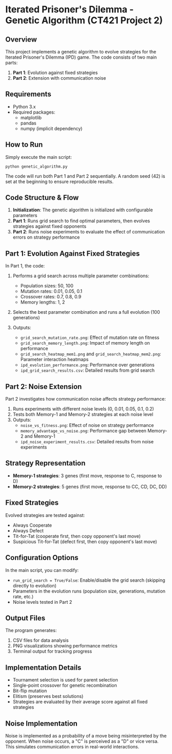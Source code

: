# Iterated Prisoner's Dilemma - Genetic Algorithm (CT421 Project 2)

## Overview
This project implements a genetic algorithm to evolve strategies for the Iterated Prisoner's Dilemma (IPD) game. The code consists of two main parts:
1. **Part 1**: Evolution against fixed strategies
2. **Part 2**: Extension with communication noise

## Requirements
- Python 3.x
- Required packages: 
  - matplotlib
  - pandas
  - numpy (implicit dependency)

## How to Run

Simply execute the main script:
```
python genetic_algorithm.py
```

The code will run both Part 1 and Part 2 sequentially. A random seed (42) is set at the beginning to ensure reproducible results.

## Code Structure & Flow

1. **Initialization**: The genetic algorithm is initialized with configurable parameters
2. **Part 1**: Runs grid search to find optimal parameters, then evolves strategies against fixed opponents
3. **Part 2**: Runs noise experiments to evaluate the effect of communication errors on strategy performance

## Part 1: Evolution Against Fixed Strategies

In Part 1, the code:
1. Performs a grid search across multiple parameter combinations:
   - Population sizes: 50, 100
   - Mutation rates: 0.01, 0.05, 0.1
   - Crossover rates: 0.7, 0.8, 0.9
   - Memory lengths: 1, 2

2. Selects the best parameter combination and runs a full evolution (100 generations)

3. Outputs:
   - `grid_search_mutation_rate.png`: Effect of mutation rate on fitness
   - `grid_search_memory_length.png`: Impact of memory length on performance
   - `grid_search_heatmap_mem1.png` and `grid_search_heatmap_mem2.png`: Parameter interaction heatmaps
   - `ipd_evolution_performance.png`: Performance over generations
   - `ipd_grid_search_results.csv`: Detailed results from grid search

## Part 2: Noise Extension

Part 2 investigates how communication noise affects strategy performance:
1. Runs experiments with different noise levels (0, 0.01, 0.05, 0.1, 0.2)
2. Tests both Memory-1 and Memory-2 strategies at each noise level
3. Outputs:
   - `noise_vs_fitness.png`: Effect of noise on strategy performance
   - `memory_advantage_vs_noise.png`: Performance gap between Memory-2 and Memory-1
   - `ipd_noise_experiment_results.csv`: Detailed results from noise experiments

## Strategy Representation

- **Memory-1 strategies**: 3 genes (first move, response to C, response to D)
- **Memory-2 strategies**: 5 genes (first move, response to CC, CD, DC, DD)

## Fixed Strategies

Evolved strategies are tested against:
- Always Cooperate
- Always Defect
- Tit-for-Tat (cooperate first, then copy opponent's last move)
- Suspicious Tit-for-Tat (defect first, then copy opponent's last move)

## Configuration Options

In the main script, you can modify:
- `run_grid_search = True/False`: Enable/disable the grid search (skipping directly to evolution)
- Parameters in the evolution runs (population size, generations, mutation rate, etc.)
- Noise levels tested in Part 2

## Output Files

The program generates:
1. CSV files for data analysis
2. PNG visualizations showing performance metrics
3. Terminal output for tracking progress

## Implementation Details

- Tournament selection is used for parent selection
- Single-point crossover for genetic recombination 
- Bit-flip mutation
- Elitism (preserves best solutions)
- Strategies are evaluated by their average score against all fixed strategies

## Noise Implementation

Noise is implemented as a probability of a move being misinterpreted by the opponent. When noise occurs, a "C" is perceived as a "D" or vice versa. This simulates communication errors in real-world interactions.